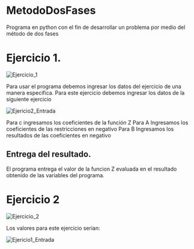 # MetodoDosFases
Programa en python con el fin de desarrollar un problema por medio del método de dos fases

# Ejercicio 1.

![Ejercicio_1](https://user-images.githubusercontent.com/64930662/115181153-ec049e00-a09c-11eb-91d3-ce34eb6f257d.png)

Para usar el programa debemos ingresar los datos del ejercicio de una manera especifica.
Para este ejercicio debemos ingresar los datos de la siguiente ejercicio

![Ejericio2_Entrada](https://user-images.githubusercontent.com/64930662/115181611-ed829600-a09d-11eb-9eca-cbad751ee01f.png)


 Para c ingresamos los coeficientes de la función Z
 Para A Ingresamos los coeficientes de las restricciones en negativo
 Para B Ingresamos los resultados de las coeficientes en negativo
 
 ## Entrega del resultado.
 El programa entrega el valor de la funcion Z evaluada en el resultado obtenido de las variables del programa.
 
 
 # Ejercicio 2
 
 ![Ejercicio_2](https://user-images.githubusercontent.com/64930662/115181475-a72d3700-a09d-11eb-8b03-9a2487466ef0.png)
 
 Los valores para este ejercicio serian:
 
 ![Ejericio1_Entrada](https://user-images.githubusercontent.com/64930662/115181313-3b4ace80-a09d-11eb-9234-15844d69ccb5.png)

 

 
 

 
 
 
